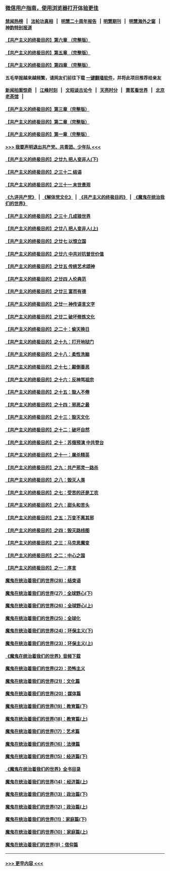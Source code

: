 ### [微信用户指南，使用浏览器打开体验更佳](https://github.com/gfw-breaker/banned-news1/blob/master/indexes/wechat-guide.md?t=0)
#### [禁闻热榜](热点新闻.md?t=0)  &nbsp;&nbsp;|&nbsp;&nbsp; [法轮功真相](https://github.com/gfw-breaker/truth/blob/master/README.md?t=0) &nbsp;&nbsp;|&nbsp;&nbsp; [明慧二十周年报告](https://github.com/gfw-breaker/mh-reports/blob/master/README.md?t=0) &nbsp;&nbsp;|&nbsp;&nbsp;[明慧期刊](https://github.com/gfw-breaker/mh-qikan) &nbsp;&nbsp;|&nbsp;&nbsp; [明慧海外之窗](https://github.com/gfw-breaker/mh-news/blob/master/README.md?t=0) &nbsp;&nbsp;|&nbsp;&nbsp; [神韵特别报道](https://github.com/gfw-breaker/mh-news/blob/master/shenyun.md?t=0)
#### [【共产主义的终极目的】第六章 （完整版）](../pages/nsc422/n11428913.md?t=02132233) 
#### [【共产主义的终极目的】第五章 （完整版）](../pages/nsc422/n11428912.md?t=02132233) 
#### [【共产主义的终极目的】第四章 （完整版）](../pages/nsc422/n11428907.md?t=02132233) 
#### 五毛举报越来越频繁，请网友们前往下载 [一键翻墙软件](https://github.com/gfw-breaker/ssr-accounts)，并将此项目推荐给亲友
#### [新闻拍案惊奇](https://github.com/gfw-breaker/banned-news1/blob/master/pages/link4.md) &nbsp;&nbsp;|&nbsp;&nbsp; [江峰时刻](https://github.com/gfw-breaker/banned-news1/blob/master/pages/link4.md) &nbsp;&nbsp;|&nbsp;&nbsp; [文昭谈古论今](https://github.com/gfw-breaker/banned-news1/blob/master/pages/link4.md) &nbsp;&nbsp;|&nbsp;&nbsp; [天亮时分](https://github.com/gfw-breaker/banned-news1/blob/master/pages/link4.md) &nbsp;&nbsp;|&nbsp;&nbsp; [萧茗看世界](https://github.com/gfw-breaker/banned-news1/blob/master/pages/link4.md) &nbsp;&nbsp;|&nbsp;&nbsp; [北京老茶馆](https://github.com/gfw-breaker/banned-news1/blob/master/pages/link4.md) &nbsp;&nbsp;|&nbsp;&nbsp; 
#### [【共产主义的终极目的】第三章（完整版）](../pages/nsc422/n11428848.md?t=02132233) 
#### [【共产主义的终极目的】第二章（完整版）](../pages/nsc422/n11428831.md?t=02132233) 
#### [【共产主义的终极目的】第一章（完整版）](../pages/nsc422/n11417651.md?t=02132233) 
#### [>>> 我要声明退出共产党、共青团、少年队 <<<](https://github.com/begood0513/goodnews/blob/master/quit/letter.md) 
#### [【共产主义的终极目的】之廿九 把人变非人(下)](../pages/nsc422/n11344140.md?t=02132233) 
#### [【共产主义的终极目的】之三十二 结语](../pages/nsc422/n11360535.md?t=02132233) 
#### [【共产主义的终极目的】之三十一 末世景观](../pages/nsc422/n11351129.md?t=02132233) 
#### [《九评共产党》](https://github.com/begood0513/9ping.md/blob/master/README.md) &nbsp;|&nbsp; [《解体党文化》](../../../../jtdwh.md/blob/master/README.md)  &nbsp;|&nbsp; [《共产主义的终极目的》](../../../../gczydzjmd.md/blob/master/README.md) &nbsp;|&nbsp; [《魔鬼在统治我们的世界》](../../../../mgztzwmdsj.md/blob/master/README.md) 
#### [【共产主义的终极目的】之三十 几成狼世界](../pages/nsc422/n11348280.md?t=02132233) 
#### [【共产主义的终极目的】之廿八 把人变非人(上)](../pages/nsc422/n11340492.md?t=02132233) 
#### [【共产主义的终极目的】之廿七 以恨立国](../pages/nsc422/n11336944.md?t=02132233) 
#### [【共产主义的终极目的】之廿六 中共对抗普世价值](../pages/nsc422/n11324785.md?t=02132233) 
#### [【共产主义的终极目的】之廿五 传统艺术颂神](../pages/nsc422/n11296396.md?t=02132233) 
#### [【共产主义的终极目的】之廿四 人伦典范](../pages/nsc422/n11296397.md?t=02132233) 
#### [【共产主义的终极目的】之廿三 富而有德](../pages/nsc422/n11283598.md?t=02132233) 
#### [【共产主义的终极目的】之廿一 神传语言文字](../pages/nsc422/n11263265.md?t=02132233) 
#### [【共产主义的终极目的】之廿二 破坏修炼文化](../pages/nsc422/n11245728.md?t=02132233) 
#### [【共产主义的终极目的】之二十：偷天换日](../pages/nsc422/n11238846.md?t=02132233) 
#### [【共产主义的终极目的】之十九：打开地狱门](../pages/nsc422/n11206376.md?t=02132233) 
#### [【共产主义的终极目的】之十八：柔性洗脑](../pages/nsc422/n11199994.md?t=02132233) 
#### [【共产主义的终极目的】之十七：颠倒善恶](../pages/nsc422/n11179782.md?t=02132233) 
#### [【共产主义的终极目的】之十六：反神骂祖宗](../pages/nsc422/n11166798.md?t=02132233) 
#### [【共产主义的终极目的】之十五：毁人不倦](../pages/nsc422/n11166792.md?t=02132233) 
#### [【共产主义的终极目的】之十四：邪恶之最](../pages/nsc422/n11150249.md?t=02132233) 
#### [【共产主义的终极目的】之十三：毁灭文化](../pages/nsc422/n11135227.md?t=02132233) 
#### [【共产主义的终极目的】之十二：破坏自然](../pages/nsc422/n11135214.md?t=02132233) 
#### [【共产主义的终极目的】之十：苏俄预演 中共登台](../pages/nsc422/n11118424.md?t=02132233) 
#### [【共产主义的终极目的】之十一：屠杀精英](../pages/nsc422/n11118442.md?t=02132233) 
#### [【共产主义的终极目的】之九：共产邪灵一路杀](../pages/nsc422/n11114139.md?t=02132233) 
#### [【共产主义的终极目的】之八：毁灭人类](../pages/nsc422/n11108503.md?t=02132233) 
#### [【共产主义的终极目的】之七：受苦的还是工农](../pages/nsc422/n11101809.md?t=02132233) 
#### [【共产主义的终极目的】之六：甜头和苦头](../pages/nsc422/n11096971.md?t=02132233) 
#### [【共产主义的终极目的】之五：万变不离其邪](../pages/nsc422/n11091285.md?t=02132233) 
#### [【共产主义的终极目的】之四：毁灭路线图](../pages/nsc422/n11086284.md?t=02132233) 
#### [【共产主义的终极目的】之三：马克思魔变](../pages/nsc422/n11061941.md?t=02132233) 
#### [【共产主义的终极目的】之二：中心之国](../pages/nsc422/n11047728.md?t=02132233) 
#### [【共产主义的终极目的】之一：序言](../pages/nsc422/n11086077.md?t=02132233) 
#### [魔鬼在统治着我们的世界(28)：结束语](../pages/nsc422/n10936246.md?t=02132233) 
#### [魔鬼在统治着我们的世界(27)：全球野心(下)](../pages/nsc422/n10928319.md?t=02132233) 
#### [魔鬼在统治着我们的世界(26)：全球野心(上)](../pages/nsc422/n10900318.md?t=02132233) 
#### [魔鬼在统治着我们的世界(25)：全球化](../pages/nsc422/n10788205.md?t=02132233) 
#### [魔鬼在统治着我们的世界(24)：环保主义(下)](../pages/nsc422/n10695307.md?t=02132233) 
#### [魔鬼在统治着我们的世界(23)：环保主义(上)](../pages/nsc422/n10688613.md?t=02132233) 
#### [《魔鬼在统治着我们的世界》音频下载](../pages/nsc422/n10635553.md?t=02132233) 
#### [魔鬼在统治着我们的世界(22)：恐怖主义](../pages/nsc422/n10614727.md?t=02132233) 
#### [魔鬼在统治着我们的世界(21)：文化篇](../pages/nsc422/n10597706.md?t=02132233) 
#### [魔鬼在统治着我们的世界(20)：媒体篇](../pages/nsc422/n10586579.md?t=02132233) 
#### [魔鬼在统治着我们的世界(19)：教育篇(下)](../pages/nsc422/n10564808.md?t=02132233) 
#### [魔鬼在统治着我们的世界(18)：教育篇(上)](../pages/nsc422/n10526970.md?t=02132233) 
#### [魔鬼在统治着我们的世界(17)：艺术篇](../pages/nsc422/n10499093.md?t=02132233) 
#### [魔鬼在统治着我们的世界(16)：法律篇](../pages/nsc422/n10485969.md?t=02132233) 
#### [魔鬼在统治着我们的世界(15)：经济篇(下)](../pages/nsc422/n10469975.md?t=02132233) 
#### [《魔鬼在统治着我们的世界》全书目录](../pages/nsc422/n10464261.md?t=02132233) 
#### [魔鬼在统治着我们的世界(14)：经济篇(上)](../pages/nsc422/n10457370.md?t=02132233) 
#### [魔鬼在统治着我们的世界(13)：政治篇(下)](../pages/nsc422/n10448270.md?t=02132233) 
#### [魔鬼在统治着我们的世界(12)：政治篇(上)](../pages/nsc422/n10444576.md?t=02132233) 
#### [魔鬼在统治着我们的世界(11)：家庭篇(下)](../pages/nsc422/n10440961.md?t=02132233) 
#### [魔鬼在统治着我们的世界(10)：家庭篇(上)](../pages/nsc422/n10435448.md?t=02132233) 
#### [魔鬼在统治着我们的世界(9)：信仰篇](../pages/nsc422/n10432159.md?t=02132233) 

----
#### [ >>> 更早内容 <<< ](../indexes/nsc422-earlier.md)
